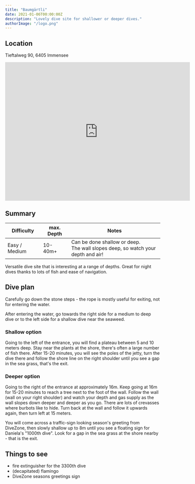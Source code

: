 ```yaml
---
title: "Baumgärtli"
date: 2021-01-06T00:00:00Z
description: "Lovely dive site for shallower or deeper dives."
authorImage: "/logo.png"
---
```


## Location

Tieftalweg 90, 6405 Immensee

<iframe src="https://www.google.com/maps/embed?pb=!1m18!1m12!1m3!1d678.921823040822!2d8.474630420750316!3d47.105200659391755!2m3!1f0!2f0!3f0!3m2!1i1024!2i768!4f13.1!3m3!1m2!1s0x0%3A0x33a92dc599a967a7!2sTauchplatz%2C%20Baumg%C3%A4rtli%2C%20Immensee!5e0!3m2!1sen!2sch!4v1609963243833!5m2!1sen!2sch" width="600" height="450" frameborder="0" style="border:0;" allowfullscreen="" aria-hidden="false" tabindex="0"></iframe>

## Summary

Difficulty     | max. Depth | Notes
 --------------|------------|-----------------------------------------------------------------------------------
 Easy / Medium | 10-40m+    | Can be done shallow or deep.<br>The wall slopes deep, so watch your depth and air!

Versatile dive site that is interesting at a range of depths. Great for night dives thanks to lots of fish and ease of navigation.

## Dive plan

Carefully go down the stone steps - the rope is mostly useful for exiting, not for entering the water.

After entering the water, go towards the right side for a medium to deep dive or to the left side for a shallow dive near the seaweed.

### Shallow option

Going to the left of the entrance, you will find a plateau between 5 and 10 meters deep. Stay near the plants at the shore, there's often a large number of fish there. After 15-20 minutes, you will see the poles of the jetty, turn the dive there and follow the shore line on the right shoulder until you see a gap in the sea grass, that's the exit.

### Deeper option

Going to the right of the entrance at approximately 16m. Keep going at 16m for 15-20 minutes to reach a tree next to the foot of the wall. Follow the wall (wall on your right shoulder) and watch your depth and gas supply as the wall slopes down deeper and deeper as you go. There are lots of crevasses where burbots like to hide. Turn back at the wall and follow it upwards again, then turn left at 15 meters.

You will come across a traffic-sign looking season's greeting from DiveZone, then slowly shallow up to 8m until you see a floating sign for Daniela's "1000th dive". Look for a gap in the sea grass at the shore nearby - that is the exit.

## Things to see

- fire extinguisher for the 3300th dive
- (decapitated) flamingo
- DiveZone seasons greetings sign